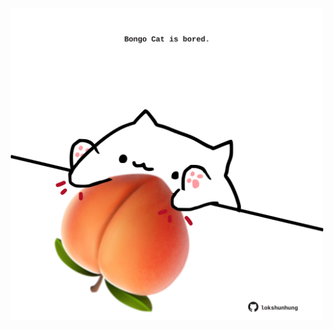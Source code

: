 <!-- built at 28/07/2024, 21:00:48 UTC -->
<p align="center">
  <img width="500" height="500" src="./ReadmeImage.svg">
</p>
